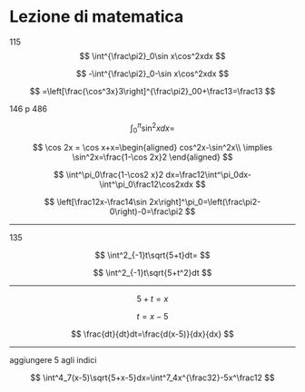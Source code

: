 # Lezione di matematica


115
$$
\int^{\frac\pi2}_0\sin x\cos^2xdx
$$

$$
-\int^{\frac\pi2}_0-\sin x\cos^2xdx
$$

$$
=\left[\frac{\cos^3x}3\right]^{\frac\pi2}_00+\frac13=\frac13
$$


146 p 486

$$
\int^{\pi}_0 \sin^2 xdx=
$$


$$
\cos 2x = \cos x+x=\begin{aligned}
cos^2x-\sin^2x\\
\implies \sin^2x=\frac{1-\cos 2x}2
\end{aligned}
$$


$$
\int^\pi_0\frac{1-\cos2 x}2 dx=\frac12\int^\pi_0dx-\int^\pi_0\frac12\cos2xdx
$$

$$
\left[\frac12x-\frac14\sin 2x\right]^\pi_0=\left(\frac\pi2-0\right)-0=\frac\pi2
$$

---


135

$$
\int^2_{-1}t\sqrt{5+t}dt=
$$


$$
\int^2_{-1}t\sqrt{5+t^2}dt
$$




---
$$
5+t=x
$$

$$
t=x-5
$$

$$
\frac{dt}{dt}dt=\frac{d(x-5)}{dx}{dx}
$$

---

aggiungere 5 agli indici

$$
\int^4_7(x-5)\sqrt{5+x-5}dx=\int^7_4x^{\frac32}-5x^\frac12
$$
<!--stackedit_data:
eyJoaXN0b3J5IjpbMTExMDU4NDcwNyw4ODcwMDYxOTddfQ==
-->